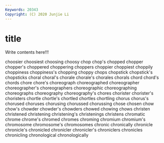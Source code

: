 ```yaml
---
Keywords: 20343
Copyright: (C) 2020 Junjie Li
---
```


# title

Write contents here!!!

choosier 
choosiest 
choosing 
choosy 
chop 
chop's 
chopped 
chopper 
chopper's 
choppered
choppering 
choppers 
choppier 
choppiest 
choppily 
choppiness 
choppiness's 
chopping 
choppy 
chops
chopstick 
chopstick's 
chopsticks 
choral 
choral's 
chorale 
chorale's 
chorales 
chorals 
chord
chord's 
chords 
chore 
chore's 
choreograph 
choreographed 
choreographer 
choreographer's 
choreographers 
choreographic
choreographing 
choreographs 
choreography 
choreography's 
chores 
chorister 
chorister's 
choristers 
chortle 
chortle's
chortled 
chortles 
chortling 
chorus 
chorus's 
chorused 
choruses 
chorusing 
chorussed 
chorussing
chose 
chosen 
chow 
chow's 
chowder 
chowder's 
chowders 
chowed 
chowing 
chows
christen 
christened 
christening 
christening's 
christenings 
christens 
chromatic 
chrome 
chrome's 
chromed
chromes 
chroming 
chromium 
chromium's 
chromosome 
chromosome's 
chromosomes 
chronic 
chronically 
chronicle
chronicle's 
chronicled 
chronicler 
chronicler's 
chroniclers 
chronicles 
chronicling 
chronological 
chronologically 
